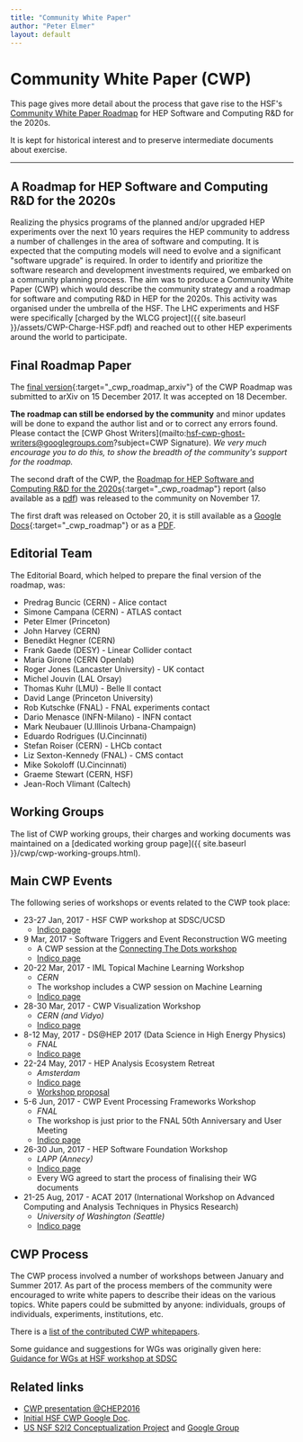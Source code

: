 ```yaml
---
title: "Community White Paper"
author: "Peter Elmer"
layout: default
---
```


# Community White Paper (CWP)

This page gives more detail about the process that gave rise to the HSF's
[Community White Paper Roadmap](../activities/cwp.html) for HEP Software and
Computing R&D for the 2020s.

It is kept for historical interest and to preserve intermediate documents about
exercise.

---

## A Roadmap for HEP Software and Computing R&D for the 2020s

Realizing the physics programs of the planned and/or upgraded HEP experiments
over the next 10 years requires the HEP community to address a number of
challenges in the area of software and computing. It is expected that the
computing models will need to evolve and a significant "software upgrade" is
required. In order to identify and prioritize the software research and
development investments required, we embarked on a community planning process.
The aim was to produce a Community White Paper (CWP) which would describe the
community strategy and a roadmap for software and computing R&D in HEP for the
2020s. This activity was organised under the umbrella of the HSF. The LHC
experiments and HSF were specifically [charged by the WLCG
project]({{ site.baseurl }}/assets/CWP-Charge-HSF.pdf) and reached out to other
HEP experiments around the world to participate.

## Final Roadmap Paper

The
[final version](https://arxiv.org/abs/1712.06982){:target="\_cwp_roadmap_arxiv"}
of the CWP Roadmap was submitted to arXiv on 15 December 2017. It was accepted
on 18 December.

**The roadmap can still be endorsed by the community** and minor updates will be
done to expand the author list and or to correct any errors found. Please
contact the [CWP Ghost
Writers](mailto:hsf-cwp-ghost-writers@googlegroups.com?subject=CWP Signature).
_We very much encourage you to do this, to show the breadth of the community's
support for the roadmap._

The second draft of the CWP, the
[Roadmap for HEP Software and Computing R&D for the 2020s](https://docs.google.com/document/d/1RIcnj7DBNOoQ1DT45WCGFboS0tCDeJcvAi2xjPv_UVQ){:target="\_cwp_roadmap"}
report (also available as a
[pdf]({{site.baseurl}}/CWP/papers/roadmap/HSF-Community-White-Paper-v0.2.pdf))
was released to the community on November 17.

The first draft was released on October 20, it is still available as a
[Google Docs](https://docs.google.com/document/d/1rcPIJQc3LNAh5tjHKjfuq80StrMO5ksiLwhDlJzeg9U/edit?usp=sharing){:target="\_cwp_roadmap"}
or as a
[PDF]({{site.baseurl}}/assets/HSF-Community-White-Paper-v0.1-linenumbers.pdf).

## Editorial Team

The Editorial Board, which helped to prepare the final version of the roadmap,
was:

- Predrag Buncic (CERN) - Alice contact
- Simone Campana (CERN) - ATLAS contact
- Peter Elmer (Princeton)
- John Harvey (CERN)
- Benedikt Hegner (CERN)
- Frank Gaede (DESY) - Linear Collider contact
- Maria Girone (CERN Openlab)
- Roger Jones (Lancaster University) - UK contact
- Michel Jouvin (LAL Orsay)
- Thomas Kuhr (LMU) - Belle II contact
- David Lange (Princeton University)
- Rob Kutschke (FNAL) - FNAL experiments contact
- Dario Menasce (INFN-Milano) - INFN contact
- Mark Neubauer (U.Illinois Urbana-Champaign)
- Eduardo Rodrigues (U.Cincinnati)
- Stefan Roiser (CERN) - LHCb contact
- Liz Sexton-Kennedy (FNAL) - CMS contact
- Mike Sokoloff (U.Cincinnati)
- Graeme Stewart (CERN, HSF)
- Jean-Roch Vlimant (Caltech)

## Working Groups

The list of CWP working groups, their charges and working documents was
maintained on a [dedicated working group
page]({{ site.baseurl }}/cwp/cwp-working-groups.html).

## Main CWP Events

The following series of workshops or events related to the CWP took place:

- 23-27 Jan, 2017 - HSF CWP workshop at SDSC/UCSD
  - [Indico page](http://indico.cern.ch/event/570249/)
- 9 Mar, 2017 - Software Triggers and Event Reconstruction WG meeting
  - A CWP session at the
    [Connecting The Dots workshop](https://ctdwit2017.lal.in2p3.fr)
  - [Indico page](https://indico.cern.ch/event/614111/)
- 20-22 Mar, 2017 - IML Topical Machine Learning Workshop
  - _CERN_
  - The workshop includes a CWP session on Machine Learning
  - [Indico page](https://indico.cern.ch/event/595059)
- 28-30 Mar, 2017 - CWP Visualization Workshop
  - _CERN (and Vidyo)_
  - [Indico page](https://indico.cern.ch/event/617054/)
- 8-12 May, 2017 - DS@HEP 2017 (Data Science in High Energy Physics)
  - _FNAL_
  - [Indico page](https://indico.fnal.gov/conferenceDisplay.py?confId=13497)
- 22-24 May, 2017 - HEP Analysis Ecosystem Retreat
  - _Amsterdam_
  - [Indico page](http://indico.cern.ch/event/613842/)
  - [Workshop proposal](https://docs.google.com/document/d/1aAGCj_y9in_I-c9yYJ-XX3Qurf0PXH4tFoYmvuCY5tk/edit#heading=h.9h0v0hyue6zf)
- 5-6 Jun, 2017 - CWP Event Processing Frameworks Workshop
  - _FNAL_
  - The workshop is just prior to the FNAL 50th Anniversary and User Meeting
  - [Indico page](https://indico.fnal.gov/conferenceDisplay.py?confId=14186)
- 26-30 Jun, 2017 - HEP Software Foundation Workshop
  - _LAPP (Annecy)_
  - [Indico page](https://indico.cern.ch/event/613093/)
  - Every WG agreed to start the process of finalising their WG documents
- 21-25 Aug, 2017 - ACAT 2017 (International Workshop on Advanced Computing and
  Analysis Techniques in Physics Research)
  - _University of Washington (Seattle)_
  - [Indico page](https://indico.cern.ch/event/567550/)

## CWP Process

The CWP process involved a number of workshops between January and Summer 2017.
As part of the process members of the community were encouraged to write white
papers to describe their ideas on the various topics. White papers could be
submitted by anyone: individuals, groups of individuals, experiments,
institutions, etc.

There is a
[list of the contributed CWP whitepapers](http://hepsoftwarefoundation.org/cwp-whitepapers.html).

Some guidance and suggestions for WGs was originally given here:
[Guidance for WGs at HSF workshop at SDSC](http://hepsoftwarefoundation.org/cwp/cwp-wg-guidance-sdsc.html)

## Related links

- [CWP presentation @CHEP2016](https://indico.cern.ch/event/505613/contributions/2323238/attachments/1352966/2043354/20161011-chep-cwp-plenary.pdf)
- [Initial HSF CWP Google Doc](https://docs.google.com/document/d/140HEAxD0u_XAUKYrCR3SahxyHxFfJ_YOFJpsNubMiC8/edit).
- [US NSF S2I2 Conceptualization Project](http://s2i2-hep.org/) and
  [Google Group](https://groups.google.com/forum/#!forum/s2i2-hep)
